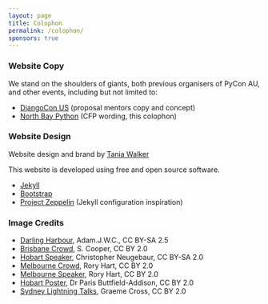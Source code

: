 ```yaml
---
layout: page
title: Colophon
permalink: /colophon/
sponsors: true
---
```


### Website Copy

We stand on the shoulders of giants, both previous organisers of PyCon AU, and
other events, including but not limited to:
 * [DjangoCon US](https://2018.djangocon.us/) (proposal mentors copy and concept)
 * [North Bay Python](https://2017.northbaypython.org/) (CFP wording, this colophon)


### Website Design

Website design and brand by [Tania Walker](https://www.taniawalker.com)

This website is developed using free and open source software. 

 * [Jekyll](https://jekyllrb.com/)
 * [Bootstrap](https://getbootstrap.com/)
 * [Project Zeppelin](https://github.com/gdg-x/zeppelin) (Jekyll configuration inspiration)

### Image Credits

 * [Darling Harbour](https://commons.wikimedia.org/wiki/File:Darling_harbour_with_full_moon.jpg), Adam.J.W.C., CC BY-SA 2.5
 * [Brisbane Crowd](https://www.flickr.com/photos/developersteve/20177346332/in/album-72157656549888386/), S. Cooper, CC BY 2.0
 * [Hobart Speaker](https://www.flickr.com/photos/chrisjrn/6102009780/), Christopher Neugebaur, CC BY-SA 2.0
 * [Melbourne Crowd](https://www.flickr.com/photos/24708204@N07/29282111985/), Rory Hart, CC BY 2.0
 * [Melbourne Speaker](https://www.flickr.com/photos/24708204@N07/28659213914), Rory Hart, CC BY 2.0
 * [Hobart Poster](https://www.flickr.com/photos/parisba/9220492872/in/album-72157634490541945/), Dr Paris Buttfield-Addison, CC BY 2.0
 * [Sydney Lightning Talks](https://www.flickr.com/photos/66855660@N07/6086735069/), Graeme Cross, CC BY 2.0
